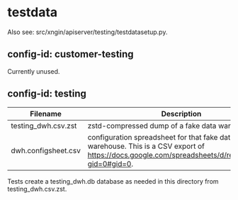 # testdata

Also see: src/xngin/apiserver/testing/testdatasetup.py.

## config-id: customer-testing

Currently unused.

## config-id: testing

| Filename            | Description                                                                                                                                                                           |
|---------------------|---------------------------------------------------------------------------------------------------------------------------------------------------------------------------------------|
| testing_dwh.csv.zst | zstd-compressed dump of a fake data warehouse.                                                                                                                                        |
| dwh.configsheet.csv | configuration spreadsheet for that fake data warehouse. This is a CSV export of https://docs.google.com/spreadsheets/d/redacted/edit?gid=0#gid=0. |

Tests create a testing_dwh.db database as needed in this directory from testing_dwh.csv.zst.
